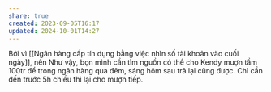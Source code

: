 ```yaml
---
share: true
created: 2023-09-05T16:17
updated: 2024-10-01T14:27
---
```

Bởi vì [[Ngân hàng cấp tín dụng bằng việc nhìn số tài khoản vào cuối ngày]], nên 
Như vậy, bọn mình cần tìm nguồn có thể cho Kendy mượn tầm 100tr để trong ngân hàng qua đêm, sáng hôm sau trả lại cũng được. Chỉ cần đến trước 5h chiều thì lại cho mượn tiếp. 
